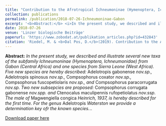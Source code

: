 ```yaml
---
title: "Contribution to the Afrotropical Ichneumoninae (Hymenoptera, Ichneumonidae) from Gabon and Sierra Leone, with descriptions of five new species and two new subspecies"
collection: publications
permalink: /publication/2018-07-26-Ichneumoninae-Gabon
excerpt: '<b>Abstract:</b> <i>In the present study, we described and illustrate several new taxa of the subfamily Ichneumoninae (Hymenoptera, Ichneumonidae) from Gabon (Central Africa) and one species from Sierra Leone (West Africa). Five new species are hereby described: </i>Adelotropis gabonense<i> nov.sp., </i>Adelotropis spinosus<i> nov.sp., </i>Compsophorus coxator<i> nov.sp., </i>Compsophorus fuscopetiolaris<i> nov.sp., and </i>Compsophorus paracorrugata<i> nov.sp. Two new subsepcies are proposed: </i>Compsophorus corrugata gabonense<i> nov.spp. and </i>Ctenocalus maculipennis rufopetiolatus<i> nov.ssp. The male of </i>Magwengiella congica<i> Heinrich, 1937, is hereby described for the first time. For the genus </i>Adelotropis<i> Waterston we provide a determination key ofr the known species.</i>.'
date: 2018-07-26
venue: 'Linzer biologische Beiträge'
paperurl: 'https://www.zobodat.at/publikation_articles.php?id=432843'
citation: 'Riedel, M. & <b>Dal Pos, D.</b>(2019). Contribution to the Afrotropical Ichneumoninae (Hymenoptera, Ichneumonidae) from Gabon and Sierra Leone, with descriptions of five new species and two new subspecies. <i>Linzer biologische Beiträge</i>, 51(1): 419–436.'
---
```

<b>Abstract:</b> <i>In the present study, we described and illustrate several new taxa of the subfamily Ichneumoninae (Hymenoptera, Ichneumonidae) from Gabon (Central Africa) and one species from Sierra Leone (West Africa). Five new species are hereby described: </i>Adelotropis gabonense<i> nov.sp., </i>Adelotropis spinosus<i> nov.sp., </i>Compsophorus coxator<i> nov.sp., </i>Compsophorus fuscopetiolaris<i> nov.sp., and </i>Compsophorus paracorrugata<i> nov.sp. Two new subsepcies are proposed: </i>Compsophorus corrugata gabonense<i> nov.spp. and </i>Ctenocalus maculipennis rufopetiolatus<i> nov.ssp. The male of </i>Magwengiella congica<i> Heinrich, 1937, is hereby described for the first time. For the genus </i>Adelotropis<i> Waterston we provide a determination key ofr the known species.</i>..

[Download paper here](https://www.zobodat.at/publikation_articles.php?id=432843)